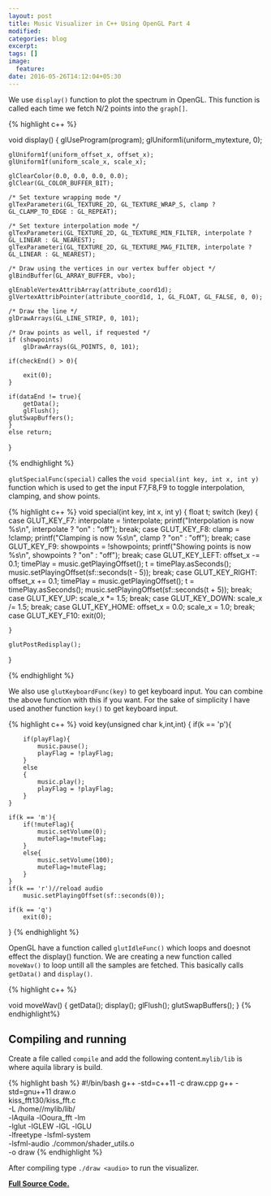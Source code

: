 ```yaml
---
layout: post
title: Music Visualizer in C++ Using OpenGL Part 4
modified:
categories: blog
excerpt:
tags: []
image:
  feature:
date: 2016-05-26T14:12:04+05:30
---
```


We use `display()` function to plot the spectrum in OpenGL. This function is called each time we fetch N/2 points 
into the `graph[]`.


{% highlight c++ %}


void display() {
	glUseProgram(program);
	glUniform1i(uniform_mytexture, 0);

	glUniform1f(uniform_offset_x, offset_x);
	glUniform1f(uniform_scale_x, scale_x);

	glClearColor(0.0, 0.0, 0.0, 0.0);
	glClear(GL_COLOR_BUFFER_BIT);

	/* Set texture wrapping mode */
	glTexParameteri(GL_TEXTURE_2D, GL_TEXTURE_WRAP_S, clamp ? GL_CLAMP_TO_EDGE : GL_REPEAT);

	/* Set texture interpolation mode */
	glTexParameteri(GL_TEXTURE_2D, GL_TEXTURE_MIN_FILTER, interpolate ? GL_LINEAR : GL_NEAREST);
	glTexParameteri(GL_TEXTURE_2D, GL_TEXTURE_MAG_FILTER, interpolate ? GL_LINEAR : GL_NEAREST);

	/* Draw using the vertices in our vertex buffer object */
	glBindBuffer(GL_ARRAY_BUFFER, vbo);

	glEnableVertexAttribArray(attribute_coord1d);
	glVertexAttribPointer(attribute_coord1d, 1, GL_FLOAT, GL_FALSE, 0, 0);

	/* Draw the line */
	glDrawArrays(GL_LINE_STRIP, 0, 101);

	/* Draw points as well, if requested */
	if (showpoints)
		glDrawArrays(GL_POINTS, 0, 101);

	if(checkEnd() > 0){
		
		exit(0);
	}

	if(dataEnd != true){
		getData();
		glFlush();
	glutSwapBuffers();
	}
	else return;

	
}

{% endhighlight %}

`glutSpecialFunc(special)` calles the `void special(int key, int x, int y)` function which is used to get the
input F7,F8,F9 to toggle interpolation, clamping, and show points.


{% highlight c++ %}
void special(int key, int x, int y) {
	float t;
	switch (key) {
	case GLUT_KEY_F7:
		interpolate = !interpolate;
		printf("Interpolation is now %s\n", interpolate ? "on" : "off");
		break;
	case GLUT_KEY_F8:
		clamp = !clamp;
		printf("Clamping is now %s\n", clamp ? "on" : "off");
		break;
	case GLUT_KEY_F9:
		showpoints = !showpoints;
		printf("Showing points is now %s\n", showpoints ? "on" : "off");
		break;
	case GLUT_KEY_LEFT:
		offset_x -= 0.1;
		timePlay = music.getPlayingOffset();
		t = timePlay.asSeconds(); 
		music.setPlayingOffset(sf::seconds(t - 5));
		break;
	case GLUT_KEY_RIGHT:
		offset_x += 0.1;
		timePlay = music.getPlayingOffset();
		t = timePlay.asSeconds(); 
		music.setPlayingOffset(sf::seconds(t + 5));
		break;
	case GLUT_KEY_UP:
		scale_x *= 1.5;
		break;
	case GLUT_KEY_DOWN:
		scale_x /= 1.5;
		break;
	case GLUT_KEY_HOME:
		offset_x = 0.0;
		scale_x = 1.0;
		break;
	case GLUT_KEY_F10:
		exit(0);


	}

	glutPostRedisplay();
}

{% endhighlight %}

We also use `glutKeyboardFunc(key)` to get keyboard input. You can combine the above function with this if you want. 
For the sake of simplicity I have used another function `key()` to get keyboard input.

{% highlight c++ %}
void key(unsigned char k,int,int)
{
	if(k == 'p'){
		
		if(playFlag){
			music.pause();
			playFlag = !playFlag;
		}
		else
		{
			music.play();
			playFlag = !playFlag;
		}
	}
	
	if(k == 'm'){
		if(!muteFlag){
			music.setVolume(0);
			muteFlag=!muteFlag;
		}
		else{
			music.setVolume(100);
			muteFlag=!muteFlag;
		}
	}
	if(k == 'r')//reload audio	
		music.setPlayingOffset(sf::seconds(0));

	if(k == 'q')
		exit(0);

}
{% endhighlight %}

OpenGL have a function called `glutIdleFunc()` which loops and doesnot effect the display() function.
We are creating a new function called `moveWav()` to loop untill all the samples are fetched. This basically 
calls `getData()` and `display()`.    


{% highlight c++ %}

void moveWav()
{
	getData();
	display();
	glFlush();
	glutSwapBuffers();
}
{% endhighlight%}

## Compiling and running

Create a file called `compile` and add the following content.`mylib/lib` is where aquila library is build. 

{% highlight bash %}
#!/bin/bash
g++ -std=c++11 -c draw.cpp 
g++ -std=gnu++11 draw.o  \
kiss_fft130/kiss_fft.c  \
-L /home/<username>/mylib/lib/ \
-lAquila -lOoura_fft -lm \
-lglut -lGLEW -lGL -lGLU  \
-lfreetype -lsfml-system \
-lsfml-audio  ./common/shader_utils.o \
-o draw
{% endhighlight %}

After compiling type `./draw <audio>` to run the visualizer.

**[Full Source Code.](https://github.com/indrajithi/Audio-Visualizer)**